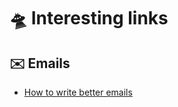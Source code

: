 # 🛸 Interesting links

## ✉️ Emails
* [How to write better emails](https://iridakos.com/how-to/2019/06/26/composing-better-emails.html)
